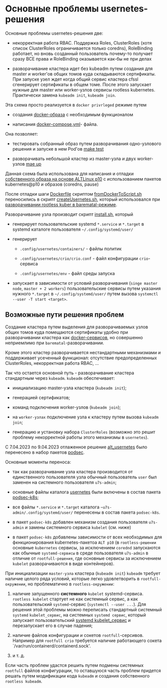 
# Основные проблемы usernetes-решения

Основные проблемы usernetes-решения  две:

- некорректная работа RBAC. Поддержка Roles, ClusterRoles (хотя список ClusterRoles ограничивается только coredns), RoleBinding работает, но вновь созданный пользователь почему-то получает сразу ВСЕ права и RoleBinding оказывается как-бы не при делах

- разворачивание кластера идет без kubeadm путем создания для master и worker'ов общих томов куда складываются сертификаты. При запуске узел ждет когда общий сервис кластера cfssl сгенерирует сертификаты в общем томе. После этого запускает нужные для master или worker-узлов сервисы rootless kubernetes. Практически замена `kubeadm init`, `kubeadm join`.

Эта схема просто реализуется в `docker privrleged` режиме путем

* создания [docker-образа](https://gitea.basealt.ru/kaf/usernetes/src/branch/master/usernetes/Dockerfile) с необходимым функционалом

* написания [docker-compose.yml](https://gitea.basealt.ru/kaf/usernetes/src/branch/master/usernetes/docker-compose.yml)- файла.

Она позволяет:

* тестировать собранный образ путем разворачивания одно-узлового решения и запуске в нем Pod'ов [make test](https://gitea.basealt.ru/kaf/usernetes/src/branch/master/usernetes/Makefile#L22)

* разворачивать небольшой кластер из master-узла и двух worker-узлов [mae up](https://gitea.basealt.ru/kaf/usernetes/src/branch/master/usernetes/Makefile#L27)

Данная схема была использована для написания и отладки [собственного образа на основе ALTLinux p10](https://gitea.basealt.ru/kaf/usernetes/src/branch/master/README.md) с использованием пакетов kubernetes@p10 и образов (coredns, pause)

После отладки шаги [Dockerfile](https://gitea.basealt.ru/kaf/usernetes/src/branch/master/usernetes/Dockerfile) скриптом [fromDockerToScript.sh](https://gitea.basealt.ru/kaf/usernetes/src/branch/master/baremetal/fromDockerToScript.sh) переносились в скрипт [createUsernetes.sh](https://gitea.basealt.ru/kaf/usernetes/src/branch/master/usernetes/createUsernetes.sh), который использовался при [разворачивании rootless kuber в barematal-режиме](https://gitea.basealt.ru/kaf/usernetes/src/branch/master/INSTALL.md).

Разворачивание узла  производит скрипт [install.sh](https://gitea.basealt.ru/kaf/usernetes/src/branch/master/usernetes/install.sh), который

* генерирует пользовательские systemd `*.service` и `*.target` в systemd каталоге пользователя `~/.config/systemd/user/`

* генерирует

  * `.config/usernetes/containers/` - файлы политик

  * `.config/usernetes/crio/crio.conf` - файл конфигурации `crio`-сервиса

  * `.config/usernetes/env` - файл среды запуска

* запускает в зависимости от условий разворачивания (`singe master node`, `master + 2 workers`) пользовательские сервисы путем указания нужного `*.target` в `~/.config/systemd/user/`  путем вызова `systemctl --user -T start <target>`.


## Возможные пути решения проблем

Создание кластера путем выделения для разворачиваемых узлов общих томов куда помещаются сертификаты удобно при разворачивании кластера как [docker-сервисов](https://gitea.basealt.ru/kaf/usernetes/src/branch/master/usernetes/docker-compose.yml), но совершенно неприемлимо при `barematal`-разворачивании.

Кроме этого кластер разворачивается нестандартными механизмами и поддерживает усеченный функционал: отсутствие предопределенных ClusterRoles, некорректная работа RBAC, ...

Так что остается основной путь - разворачивание кластера стандартным через `kubeadm`.
`kubeadm` обеспечивает:

* инициализацию master-узла кластера (`kubeadm init`);

* генерацией сертификатов;

* команд подключения worker-узлов (`kubeadm join`);

* на `worker-узлах` подключение узла к кластеру путем вызова `kubeadm join`;

* генерацию и установку набора `ClusterRoles` (возможно это решит проблему некорректной работы этого механизмы в `usernetes`).

C 7.04.2023 по 9.04.2023 отлаженное решение [alt_usernetes](https://gitea.basealt.ru/kaf/usernetes) было перенесено в набор пакетов [podsec](https://github.com/alt-cloud/podsec/tree/master/usernetes).

Основные моменты переноса:

* так как разворачивание узла кластера производится от единственного пользователя узла обычный пользователь `user` был заменен на системного пользователя `u7s-admin`;

* основные файлы каталога [usernetes](https://github.com/alt-cloud/podsec/tree/master/usernetes) были включены в состав пакета [podsec-k8s](https://github.com/alt-cloud/podsec/tree/master/podsec-k8s);

* все файлы `*.service` и `*.target` каталога `~u7s-admin/.config/systemd/user/` перенесены в состав пакета `podsec-k8s`.

* в пакет `podsec-k8s` добавлен механизм создания пользователя `u7s-admin` и замены системного сервиса `kubelet` (см. ниже)

* в пакет `podsec-k8s` добавлены зависимости от всех необходимых для фкнкционирования kubernetes-пакетоа `ALT p10` (в `rootless-решении` основные `kubernetes` сервисы, за исключением `corednd` запускаются как обычные `systemd-сервисы` в среде пользователя `u7s-admin` в отличие от `rootfull-решения`, где основные сервисы за исключением `kubelet` разворачиваются в виде контейнеров).


При инициализации `master-узла` кластера (`kubeadm init`)  `kubeadm` требует наличие целого ряда условий, которые легко удовлетворить в `rootfull-окружении`, но проблематично в `rootless-окружении`:

1. наличие запущенного **системного** `kubelet` systemd-сервиса. `rootless kubelet` стартует не как системный сервис, а как пользовательский `systemd`-сервис (`systemctl --user ...`). Для решения этой проблемы можно переписать стандартный системный `systemd` `kubelet_сервис`, на системных `systemd сервис`, который запускает пользовательский [systemd kubelet_сервис](https://github.com/alt-cloud/podsec/blob/github/usernetes/services/kubelet.service) и перезапускает его в случае падения;

2. наличие файлов  конфигурации и сокетов `rootfull`-серсивов. Например для `rootfull crio` требуется наличие работающего сокета `/var/run/containerd/containerd.sock'.

3. и т. д.

Если часть проблем удастся решить путем подмены системных `rootfull` файлов конфигурации, то оставшуюся часть проблем придется решать путем модификации кода `kubeadm` и создания собственного `rootless kubeadm`.

